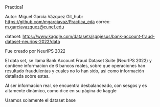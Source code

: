 Practica1

Autor: Miguel García Vázquez
Git_hub: https://github.com/mgarciavaz/Practica_eda
correo: m.garciavazquez@cunef.edu

dataset: https://www.kaggle.com/datasets/sgpjesus/bank-account-fraud-dataset-neurips-2022/data

Fue creado por NeurIPS 2022

El data set, se llama Bank Account Fraud Dataset Suite (NeurIPS 2022) y contiene informacion de 6 bancos reales, sobre que operaciones han resultado fraudulentas y cuales no lo han sido, asi como información detallada sobre estas.

Al ser informacion real, se encuentra desbalanceado, con sesgos y es altamente dinámico, como dice en su página de kaggle

Usamos solamente el dataset base